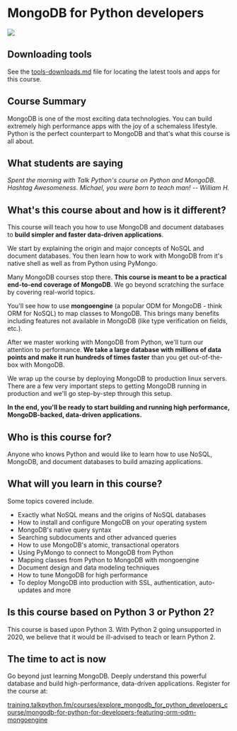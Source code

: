 # MongoDB for Python developers

[![](https://raw.githubusercontent.com/mikeckennedy/mongodb-for-python-for-developers/master/readme_resources/mongo-course-sm.jpg)](https://training.talkpython.fm/courses/explore_mongodb_for_python_developers_course/mongodb-for-python-for-developers-featuring-orm-odm-mongoengine)

## Downloading tools

See the [tools-downloads.md](./tools-downloads.md) file for locating the latest tools and apps for this course.

## Course Summary

MongoDB is one of the most exciting data technologies. You can build extremely high performance apps with the joy of a schemaless lifestyle. Python is the perfect counterpart to MongoDB and that's what this course is all about.

## What students are saying

*Spent the morning with Talk Python's course on Python and MongoDB. Hashtag Awesomeness. Michael, you were born to teach man! -- William H.*

## What's this course about and how is it different?

This course will teach you how to use MongoDB and document databases to **build simpler and faster data-driven applications**.

We start by explaining the origin and major concepts of NoSQL and document databases. You then learn how to work with MongoDB from it's native shell as well as from Python using PyMongo.

Many MongoDB courses stop there. **This course is meant to be a practical end-to-end coverage of MongoDB**. We go beyond scratching the surface by covering real-world topics.

You'll see how to use **mongoengine** (a popular ODM for MongoDB - think ORM for NoSQL) to map classes to MongoDB. This brings many benefits including features not available in MongoDB (like type verification on fields, etc.).

After we master working with MongoDB from Python, we'll turn our attention to performance. **We take a large database with millions of data points and make it run hundreds of times faster** than you get out-of-the-box with MongoDB.

We wrap up the course by deploying MongoDB to production linux servers. There are a few very important steps to getting MongoDB running in production and we'll go step-by-step through this setup.

**In the end, you'll be ready to start building and running high performance, MongoDB-backed, data-driven applications.**

## Who is this course for?

Anyone who knows Python and would like to learn how to use NoSQL, MongoDB, and document databases to build amazing applications.

## What will you learn in this course?

Some topics covered include.

* Exactly what NoSQL means and the origins of NoSQL databases
* How to install and configure MongoDB on your operating system
* MongoDB's native query syntax
* Searching subdocuments and other advanced queries
* How to use MongoDB's atomic, transactional operators
* Using PyMongo to connect to MongoDB from Python
* Mapping classes from Python to MongoDB with mongoengine
* Document design and data modeling techniques
* How to tune MongoDB for high performance
* To deploy MongoDB into production with SSL, authentication, auto-updates and more

## Is this course based on Python 3 or Python 2?

This course is based upon Python 3. With Python 2 going unsupported in 2020, we believe that it would be ill-advised to teach or learn Python 2.

## The time to act is now

Go beyond just learning MongoDB. Deeply understand this powerful database and build high-performance, data-driven applications. Register for the course at:

[training.talkpython.fm/courses/explore_mongodb_for_python_developers_course/mongodb-for-python-for-developers-featuring-orm-odm-mongoengine](https://training.talkpython.fm/courses/explore_mongodb_for_python_developers_course/mongodb-for-python-for-developers-featuring-orm-odm-mongoengine)